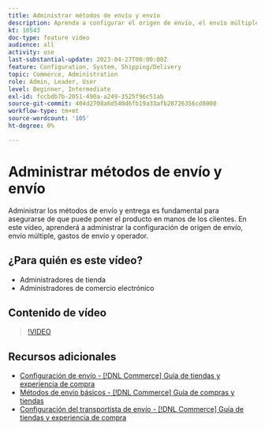 ```yaml
---
title: Administrar métodos de envío y envío
description: Aprenda a configurar el origen de envío, el envío múltiple, la tarifa de envío y la configuración del operador de telefonía para su tienda Commerce.
kt: 10543
doc-type: feature video
audience: all
activity: use
last-substantial-update: 2023-04-27T00:00:00Z
feature: Configuration, System, Shipping/Delivery
topic: Commerce, Administration
role: Admin, Leader, User
level: Beginner, Intermediate
exl-id: fccbdb7b-2051-490a-a249-3525f96c51ab
source-git-commit: 404d2708a6d540d6fb19a33afb20726356cd8000
workflow-type: tm+mt
source-wordcount: '105'
ht-degree: 0%

---
```


# Administrar métodos de envío y envío

Administrar los métodos de envío y entrega es fundamental para asegurarse de que puede poner el producto en manos de los clientes. En este vídeo, aprenderá a administrar la configuración de origen de envío, envío múltiple, gastos de envío y operador.

## ¿Para quién es este vídeo?

- Administradores de tienda
- Administradores de comercio electrónico

## Contenido de vídeo

>[!VIDEO](https://video.tv.adobe.com/v/3411831?quality=12&learn=on&captions=spa)

## Recursos adicionales

- [Configuración de envío - [!DNL Commerce] Guía de tiendas y experiencia de compra](https://experienceleague.adobe.com/docs/commerce-admin/stores-sales/delivery/shipping-settings.html?lang=es)
- [Métodos de envío básicos - [!DNL Commerce] Guía de compras y tiendas](https://experienceleague.adobe.com/docs/commerce-admin/stores-sales/delivery/delivery.html?lang=es#basic-delivery-methods)
- [Configuración del transportista de envío - [!DNL Commerce] Guía de tiendas y experiencia de compra](https://experienceleague.adobe.com/docs/commerce-admin/stores-sales/delivery/shipping-carriers/carriers.html?lang=es)
